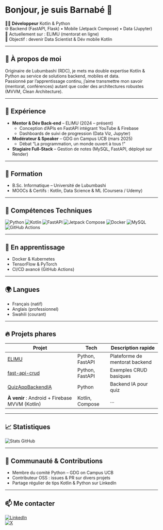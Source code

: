 # Bonjour, je suis Barnabé 👋

🧑‍💻 **Développeur** Kotlin & Python  
🌐 Backend (FastAPI, Flask) • Mobile (Jetpack Compose) • Data (Jupyter)  
🔭 Actuellement sur : ELIMU (mentorat en ligne)  
🎯 Objectif : devenir Data Scientist & Dév mobile Kotlin  

---

## 📝 À propos de moi
Originaire de Lubumbashi (RDC), je mets ma double expertise Kotlin & Python au service de solutions backend, mobiles et data.  
Passionné par l’apprentissage continu, j’aime transmettre mon savoir (mentorat, conférences) autant que coder des architectures robustes (MVVM, Clean Architecture).

---

## 💼 Expérience
- **Mentor & Dév Back-end** – ELIMU (2024 – présent)  
  - Conception d’APIs en FastAPI intégrant YouTube & Firebase  
  - Dashboards de suivi de progression (Data Viz, Jupyter)  
- **Modérateur & Speaker** – GDG on Campus UCB (mars 2025)  
  - Débat “La programmation, un monde ouvert à tous !”  
- **Stagiaire Full-Stack** – Gestion de notes (MySQL, FastAPI, déployé sur Render)  

---

## 🏫 Formation
- B.Sc. Informatique – Université de Lubumbashi  
- MOOCs & Certifs : Kotlin, Data Science & ML (Coursera / Udemy)  

---

## 🚀 Compétences Techniques
![Python](https://img.shields.io/badge/Python-3776AB?logo=python)
![Kotlin](https://img.shields.io/badge/Kotlin-0095D5?logo=kotlin)
![FastAPI](https://img.shields.io/badge/FastAPI-005571?logo=fastapi)
![Jetpack Compose](https://img.shields.io/badge/Jetpack%20Compose-4285F4?logo=android)
![Docker](https://img.shields.io/badge/Docker-2496ED?logo=docker)
![MySQL](https://img.shields.io/badge/MySQL-4479A1?logo=mysql)
![GitHub Actions](https://img.shields.io/badge/GH%20Actions-2088FF?logo=githubactions)

---

## 🌱 En apprentissage
- Docker & Kubernetes  
- TensorFlow & PyTorch  
- CI/CD avancé (GitHub Actions)  

---

## 🌍 Langues
- Français (natif)  
- Anglais (professionnel)  
- Swahili (courant)  

---

## 🔥 Projets phares
| Projet                         | Tech            | Description rapide                         |
|--------------------------------|-----------------|---------------------------------------------|
| [ELIMU](https://github.com/babekaja/ELIMU)          | Python, FastAPI | Plateforme de mentorat backend               |
| [fast-api-crud](https://github.com/babekaja/fast-api-crud)  | Python, FastAPI | Exemples CRUD basiques                       |
| [QuizAppBackendIA](https://github.com/babekaja/QuizAppBackendIA) | Python          | Backend IA pour quiz                         |
| **À venir** : Android + Firebase MVVM (Kotlin)    | Kotlin, Compose | …                                           |

---

## 📈 Statistiques
![Stats GitHub](https://github-readme-stats.vercel.app/api?username=babekaja&show_icons=true)

---

## 🤝 Communauté & Contributions
- Membre du comité Python – GDG on Campus UCB  
- Contributeur OSS : issues & PR sur divers projets  
- Partage régulier de tips Kotlin & Python sur LinkedIn  

---

## 📫 Me contacter
[![LinkedIn](https://img.shields.io/badge/LinkedIn-Barnabé-blue?logo=linkedin)](https://www.linkedin.com/in/bugugu-barnab%C3%A9-03a108286)  
[![X](https://img.shields.io/badge/X-@bugugukaj-black?logo=twitter)](https://x.com/bugugukaj)  
